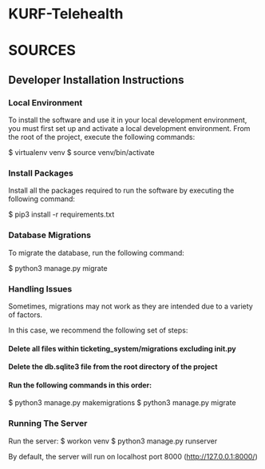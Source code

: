 # KURF-Telehealth

# SOURCES
## Developer Installation Instructions
### Local Environment
To install the software and use it in your local development environment, you must first set up and activate a local development environment. From the root of the project, execute the following commands:

$ virtualenv venv
$ source venv/bin/activate

### Install Packages
Install all the packages required to run the software by executing the following command:

$ pip3 install -r requirements.txt

### Database Migrations
To migrate the database, run the following command:

$ python3 manage.py migrate

### Handling Issues
Sometimes, migrations may not work as they are intended due to a variety of factors.

In this case, we recommend the following set of steps:

#### Delete all files within ticketing_system/migrations excluding __init__.py
#### Delete the db.sqlite3 file from the root directory of the project
#### Run the following commands in this order:
$ python3 manage.py makemigrations
$ python3 manage.py migrate


### Running The Server
Run the server:
$ workon venv
$ python3 manage.py runserver

By default, the server will run on localhost port 8000 (http://127.0.0.1:8000/)


